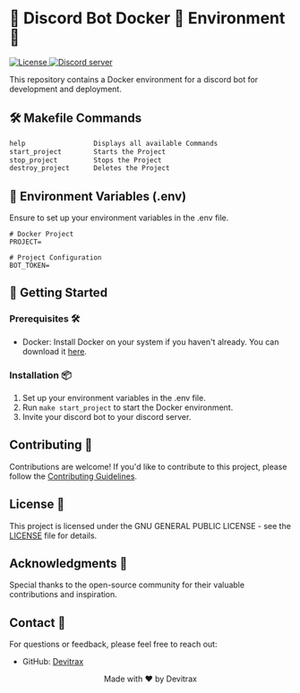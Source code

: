 # 🌟 Discord Bot Docker 🐋 Environment 🌟

<p align="left">
  <a href="https://github.com/Azshurith/Dockerized-Discord-Bot/blob/main/LICENSE">
    <img src="https://img.shields.io/badge/license-GNU-blue.svg" alt="License" />
  </a>
  <a href="https://discord.gg/uedEyETbAB">
    <img src="https://img.shields.io/discord/1140211552880971816?color=5865F2&logo=discord&logoColor=white" alt="Discord server" />
  </a>
</p>

This repository contains a Docker environment for a discord bot for development and deployment.

## 🛠️ Makefile Commands

```makefile
help                 Displays all available Commands
start_project        Starts the Project
stop_project         Stops the Project
destroy_project      Deletes the Project
```

## 📝 Environment Variables (.env)

Ensure to set up your environment variables in the .env file.

```dotenv
# Docker Project
PROJECT=

# Project Configuration
BOT_TOKEN=
```
## 🚀 Getting Started

### Prerequisites 🛠️

- Docker: Install Docker on your system if you haven't already. You can download it [here](https://www.docker.com/get-started).

### Installation 📦

1. Set up your environment variables in the .env file.
2. Run `make start_project` to start the Docker environment.
3. Invite your discord bot to your discord server.

## Contributing 🤝

Contributions are welcome! If you'd like to contribute to this project, please follow the [Contributing Guidelines](CONTRIBUTING.md).

## License 📝

This project is licensed under the GNU GENERAL PUBLIC LICENSE - see the [LICENSE](LICENSE) file for details.

## Acknowledgments 🙏

Special thanks to the open-source community for their valuable contributions and inspiration.

## Contact 📧

For questions or feedback, please feel free to reach out:

- GitHub: [Devitrax](https://github.com/Azshurith)

<p align="center">
  Made with ❤️ by Devitrax
</p>